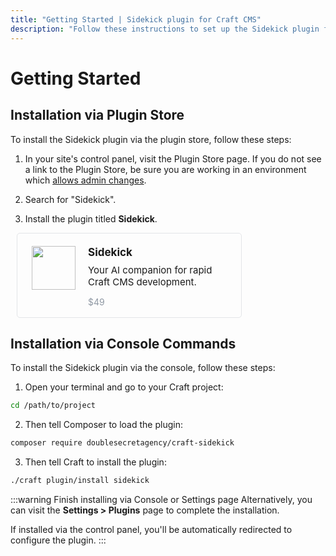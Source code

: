 ```yaml
---
title: "Getting Started | Sidekick plugin for Craft CMS"
description: "Follow these instructions to set up the Sidekick plugin for Craft CMS. This simple step-by-step guide shows how to get started."
---
```


# Getting Started

## Installation via Plugin Store

To install the Sidekick plugin via the plugin store, follow these steps:

1. In your site's control panel, visit the Plugin Store page. If you do not see a link to the Plugin Store, be sure you are working in an environment which [allows admin changes](https://craftcms.com/docs/4.x/config/config-settings.html#allowadminchanges).

2. Search for "Sidekick".

3. Install the plugin titled **Sidekick**.

<div style="
    display: flex;
    padding: 20px 23px 2px;
    border: 1px solid #e3e5e8;
    border-radius: 5px;
    box-sizing: border-box;
    position: relative;
    width: 360px;
    margin: 0 10px;
    font-size: 14px; margin-bottom:16px
">
    <div style="margin-right:20px">
        <img src="/images/icon.svg" width="70" alt="">
    </div>
    <div>
        <strong style="font-size:17px">Sidekick</strong>
        <div style="font-size:15px; margin-top:9px;">Your AI companion for rapid Craft CMS development.</div>
        <p style="color:#8f98a3 !important; font-weight:normal;">$49</p>
    </div>
</div>

## Installation via Console Commands

To install the Sidekick plugin via the console, follow these steps:

1. Open your terminal and go to your Craft project:

```sh
cd /path/to/project
```

2. Then tell Composer to load the plugin:

```sh
composer require doublesecretagency/craft-sidekick
```

3. Then tell Craft to install the plugin:

```sh
./craft plugin/install sidekick
```

:::warning Finish installing via Console or Settings page
Alternatively, you can visit the **Settings > Plugins** page to complete the installation.

If installed via the control panel, you'll be automatically redirected to configure the plugin.
:::
